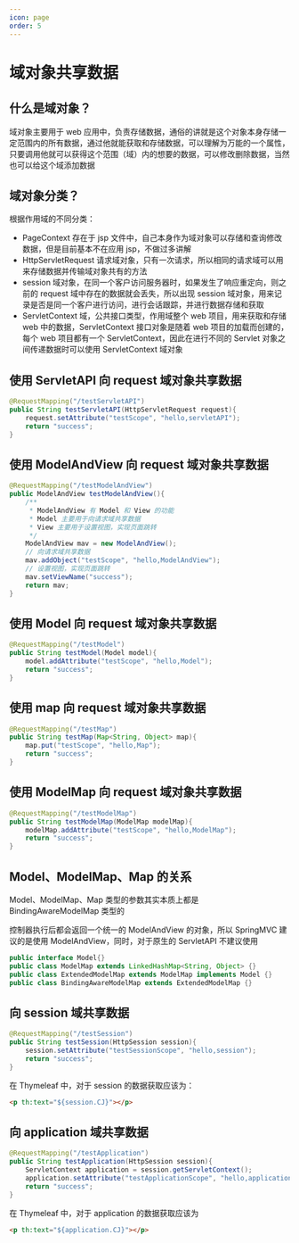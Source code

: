 ```yaml
---
icon: page
order: 5
---
```

# 域对象共享数据

## 什么是域对象？

域对象主要用于 web 应用中，负责存储数据，通俗的讲就是这个对象本身存储一定范围内的所有数据，通过他就能获取和存储数据，可以理解为万能的一个属性，只要调用他就可以获得这个范围（域）内的想要的数据，可以修改删除数据，当然也可以给这个域添加数据

## 域对象分类？

根据作用域的不同分类：

- PageContext 存在于 jsp 文件中，自己本身作为域对象可以存储和查询修改数据，但是目前基本不在应用 jsp，不做过多讲解
- HttpServletRequest 请求域对象，只有一次请求，所以相同的请求域可以用来存储数据并传输域对象共有的方法
- session 域对象，在同一个客户访问服务器时，如果发生了响应重定向，则之前的 request 域中存在的数据就会丢失，所以出现 session 域对象，用来记录是否是同一个客户进行访问，进行会话跟踪，并进行数据存储和获取
- ServletContext 域，公共接口类型，作用域整个 web 项目，用来获取和存储 web 中的数据，ServletContext 接口对象是随着 web 项目的加载而创建的，每个 web 项目都有一个 ServletContext，因此在进行不同的 Servlet 对象之间传递数据时可以使用 ServletContext 域对象

## 使用 ServletAPI 向 request 域对象共享数据

```java
@RequestMapping("/testServletAPI")
public String testServletAPI(HttpServletRequest request){
    request.setAttribute("testScope", "hello,servletAPI");
    return "success";
}
```

## 使用 ModelAndView 向 request 域对象共享数据

```java
@RequestMapping("/testModelAndView")
public ModelAndView testModelAndView(){
    /**
     * ModelAndView 有 Model 和 View 的功能
     * Model 主要用于向请求域共享数据
     * View 主要用于设置视图，实现页面跳转
     */
    ModelAndView mav = new ModelAndView();
    // 向请求域共享数据
    mav.addObject("testScope", "hello,ModelAndView");
    // 设置视图，实现页面跳转
    mav.setViewName("success");
    return mav;
}
```

## 使用 Model 向 request 域对象共享数据

```java
@RequestMapping("/testModel")
public String testModel(Model model){
    model.addAttribute("testScope", "hello,Model");
    return "success";
}
```

## 使用 map 向 request 域对象共享数据

```java
@RequestMapping("/testMap")
public String testMap(Map<String, Object> map){
    map.put("testScope", "hello,Map");
    return "success";
}
```

## 使用 ModelMap 向 request 域对象共享数据

```java
@RequestMapping("/testModelMap")
public String testModelMap(ModelMap modelMap){
    modelMap.addAttribute("testScope", "hello,ModelMap");
    return "success";
}
```

## Model、ModelMap、Map 的关系

Model、ModelMap、Map 类型的参数其实本质上都是 BindingAwareModelMap 类型的

控制器执行后都会返回一个统一的 ModelAndView 的对象，所以 SpringMVC 建议的是使用 ModelAndView，同时，对于原生的 ServletAPI 不建议使用

```java
public interface Model{}
public class ModelMap extends LinkedHashMap<String, Object> {}
public class ExtendedModelMap extends ModelMap implements Model {}
public class BindingAwareModelMap extends ExtendedModelMap {}
```

## 向 session 域共享数据

```java
@RequestMapping("/testSession")
public String testSession(HttpSession session){
    session.setAttribute("testSessionScope", "hello,session");
    return "success";
}
```

在 Thymeleaf 中，对于 session 的数据获取应该为：

```html
<p th:text="${session.CJ}"></p>
```

## 向 application 域共享数据

```java
@RequestMapping("/testApplication")
public String testApplication(HttpSession session){
	ServletContext application = session.getServletContext();
    application.setAttribute("testApplicationScope", "hello,application");
    return "success";
}
```

在 Thymeleaf 中，对于 application 的数据获取应该为

```html
<p th:text="${application.CJ}"></p>
```

